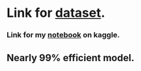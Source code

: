 # Link for [dataset](https://www.kaggle.com/gti-upm/leapgestrecog).


### Link for my [notebook](https://www.kaggle.com/aayushkumar20bcy/hand-gesture-recognition-using-gpu) on kaggle.

## Nearly 99% efficient model.
